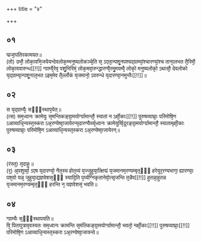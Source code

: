 +++
title = "४"

+++
## ०१
प्प्रजा᳘पतिरकामयत॥  
(तो) उभौ᳘ लोका᳘वभि᳘जयेयन्देवलोक᳘म्मनुष्यलोकञ्चे᳘ति स᳘ ऽएता᳘न्पशू᳘नपश्यद्ग्राम्यां᳘श्चारण्यां᳘श्च ताना᳘लभत तै᳘रिमौ᳘ लोका᳘ववारुन्ध[[!!]] ग्ग्राम्यै᳘रेव᳘ पशु᳘भिरिमं᳘ लोक᳘मवा᳘रुन्द्धारण्यै᳘रमु᳘मयम्वै᳘ लोको᳘ मनुष्यलोको᳘ ऽथासौ᳘ देवलोको य᳘द्ग्राम्या᳘न्पशू᳘नाल᳘भत ऽइम᳘मेव तै᳘र्ल्लोकं य᳘जमानो᳘ ऽवरुन्धे य᳘दारण्या᳘नमुन्तैः[[!!]]॥  
## ०२
स य᳘द्ग्राम्यैः᳘ सᳫँ᳭स्थाप᳘येत्॥  
(त्स) सम᳘ध्वानः क्रामेयुः स᳘मन्तिकङ्ग्रा᳘मयोर्ग्ग्रामान्तौ᳘ स्यातां न ऽर्क्षी᳘काः[[!!]] पुरुषव्याघ्राः᳘ परिमोषि᳘ण ऽआव्याधि᳘न्यस्त᳘स्करा ऽअ᳘रण्येष्वा᳘जायेरन्य᳘दारण्यैर्व्व्य᳘ध्वानः क्रामेयुर्व्वि᳘दूरङ्ग्रा᳘मयोर्ग्ग्रामान्तौ᳘ स्यातामृक्षी᳘काः पुरुषव्याघ्राः᳘ परिमोषि᳘ण ऽआव्याधि᳘न्यस्त᳘स्करा ऽअ᳘रण्येष्वा᳘जायेरन्॥  
## ०३
(रंस्त᳘) त᳘दाहुः॥  
(र᳘) अ᳘पशुर्व्वा᳘ ऽएष य᳘दारण्यो᳘ नैत᳘स्य होत᳘व्यं य᳘ज्जुहुया᳘त्क्षिप्प्रं य᳘जमानम᳘रण्यम्मृत᳘ᳫँ᳘ हरेयुर᳘रण्यभागा᳘ ह्यारण्याः᳘ पश᳘वो यन्न᳘ जुहुया᳘द्यज्ञवेशस᳘ᳫँ᳘ स्यादि᳘ति प᳘र्य्यग्निकृतानेवो᳘त्सृजन्ति त᳘न्नैव[[!!]] हुतन्ना᳘हुतन्न य᳘जमानम᳘रण्यम्मृत᳘ᳫँ᳘ हरन्ति न᳘ यज्ञवेशसं᳘ भवति॥  
## ०४
ग्ग्राम्यैः स᳘ᳫँ᳘स्थापयति॥  
वि᳘ पितापुत्राव᳘वस्यतः सम᳘ध्वानः क्रामन्ति स᳘मंतिकङ्ग्रा᳘मयोर्ग्ग्रामान्तौ᳘ भवतो᳘ नर्क्षी᳘काः[[!!]] पुरुषव्याघ्राः᳘[[!!]] परिमोषि᳘ण ऽआव्याधि᳘न्यस्त᳘स्करा ऽअ᳘रण्येष्वा᳘जायन्ते॥  
